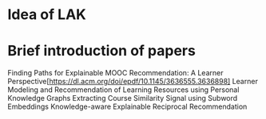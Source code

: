 
# Idea of LAK


# Brief introduction of papers

Finding Paths for Explainable MOOC Recommendation: A Learner Perspective[https://dl.acm.org/doi/epdf/10.1145/3636555.3636898]
Learner Modeling and Recommendation of Learning Resources using Personal Knowledge Graphs
Extracting Course Similarity Signal using Subword Embeddings
Knowledge-aware Explainable Reciprocal Recommendation
